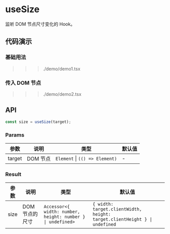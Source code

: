 # useSize

监听 DOM 节点尺寸变化的 Hook。

## 代码演示

### 基础用法

>>> ./demo/demo1.tsx

### 传入 DOM 节点

>>> ./demo/demo2.tsx

## API

```typescript
const size = useSize(target);
```

### Params

| 参数   | 说明     | 类型                            | 默认值 |
| ------ | -------- | ------------------------------- | ------ |
| target | DOM 节点 | `Element` \| `(() => Element)`  | -      |

### Result

| 参数 | 说明           | 类型                                             | 默认值                                                                    |
| ---- | -------------- | ------------------------------------------------ | ------------------------------------------------------------------------- |
| size | DOM 节点的尺寸 | `Accessor<{ width: number, height: number } \| undefined>` | `{ width: target.clientWidth, height: target.clientHeight } \| undefined` |
